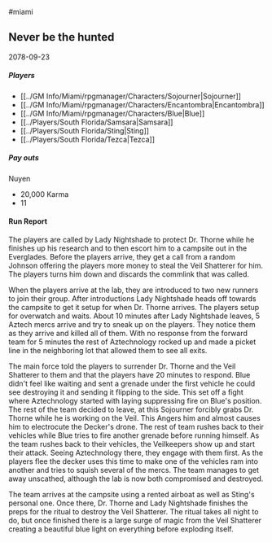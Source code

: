 #miami 

## Never be the hunted
2078-09-23
##### Players
- [[../GM Info/Miami/rpgmanager/Characters/Sojourner|Sojourner]]
- [[../GM Info/Miami/rpgmanager/Characters/Encantombra|Encantombra]]
- [[../GM Info/Miami/rpgmanager/Characters/Blue|Blue]]
-  [[../Players/South Florida/Samsara|Samsara]]
- [[../Players/South Florida/Sting|Sting]]
- [[../Players/South Florida/Tezca|Tezca]]

##### Pay outs
Nuyen
- 20,000
Karma
- 11

#### Run Report
The players are called by Lady Nightshade to protect Dr. Thorne while he finishes up his research and to then escort him to a campsite out in the Everglades. Before the players arrive, they get a call from a random Johnson offering the players more money to steal the Veil Shatterer for him. The players turns him down and discards the commlink that was called.

When the players arrive at the lab, they are introduced to two new runners to join their group. After introductions Lady Nightshade heads off towards the campsite to get it setup for when Dr. Thorne arrives. The players setup for overwatch and waits. About 10 minutes after Lady Nightshade leaves, 5 Aztech mercs arrive and try to sneak up on the players. They notice them as they arrive and killed all of them. With no response from the forward team for 5 minutes the rest of Aztechnology rocked up and made a picket line in the neighboring lot that allowed them to see all exits.

The main force told the players to surrender Dr. Thorne and the Veil Shatterer to them and that the players have 20 minutes to respond. Blue didn't feel like waiting and sent a grenade under the first vehicle he could see destroying it and sending it flipping to the side. This set off a fight where Aztechnology started with laying suppressing fire on Blue's position. The rest of the team decided to leave, at this Sojourner forcibly grabs Dr. Thorne while he is working on the Veil. This Angers him and almost causes him to electrocute the Decker's drone. The rest of team rushes back to their vehicles while Blue tries to fire another grenade before running himself. As the team rushes back to their vehicles, the Veilkeepers show up and start their attack. Seeing Aztechnology there, they engage with them first. As the players flee the decker uses this time to make one of the vehicles ram into another and tries to squish several of the mercs. The team manages to get away unscathed, although the lab is now both compromised and destroyed.

The team arrives at the campsite using a rented airboat as well as Sting's personal one. Once there, Dr. Thorne and Lady Nightshade finishes the preps for the ritual to destroy the Veil Shatterer. The ritual takes all night to do, but once finished there is a large surge of magic from the Veil Shatterer creating a beautiful blue light on everything before exploding itself.